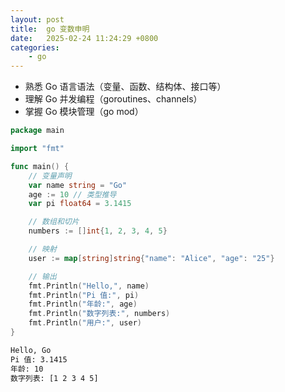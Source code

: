 ```yaml
---
layout: post
title:  go 变数申明
date:   2025-02-24 11:24:29 +0800
categories: 
    - go
---
```


- 熟悉 Go 语言语法（变量、函数、结构体、接口等）
- 理解 Go 并发编程（goroutines、channels）
- 掌握 Go 模块管理（go mod）

```go
package main

import "fmt"

func main() {
	// 变量声明
	var name string = "Go"
	age := 10 // 类型推导
	var pi float64 = 3.1415

	// 数组和切片
	numbers := []int{1, 2, 3, 4, 5}

	// 映射
	user := map[string]string{"name": "Alice", "age": "25"}

	// 输出
	fmt.Println("Hello,", name)
	fmt.Println("Pi 值:", pi)
	fmt.Println("年龄:", age)
	fmt.Println("数字列表:", numbers)
	fmt.Println("用户:", user)
}
```

```bash
Hello, Go
Pi 值: 3.1415
年龄: 10
数字列表: [1 2 3 4 5]
```